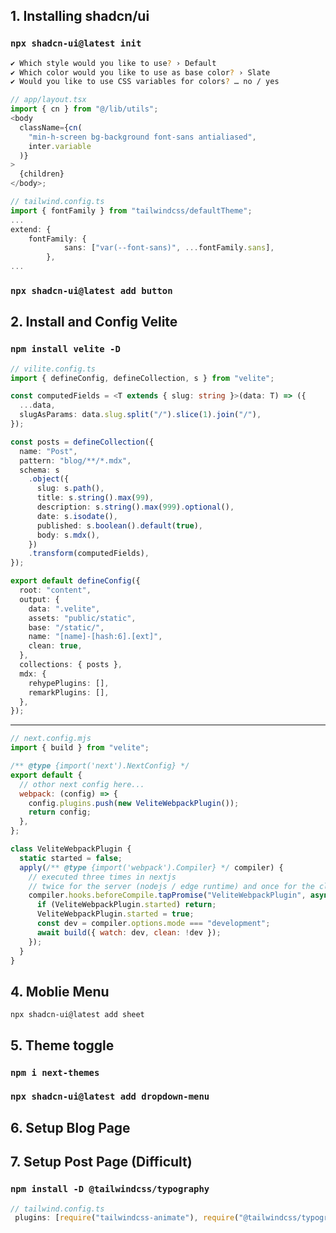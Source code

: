 ## 1. Installing shadcn/ui

### `npx shadcn-ui@latest init`

```bash
✔ Which style would you like to use? › Default
✔ Which color would you like to use as base color? › Slate
✔ Would you like to use CSS variables for colors? … no / yes
```

```typescript
// app/layout.tsx
import { cn } from "@/lib/utils";
<body
  className={cn(
    "min-h-screen bg-background font-sans antialiased",
    inter.variable
  )}
>
  {children}
</body>;
```

```typescript
// tailwind.config.ts
import { fontFamily } from "tailwindcss/defaultTheme";
...
extend: {
	fontFamily: {
        	sans: ["var(--font-sans)", ...fontFamily.sans],
      	},
...
```

### `npx shadcn-ui@latest add button`

## 2. Install and Config Velite

### `npm install velite -D`

```typescript
// vilite.config.ts
import { defineConfig, defineCollection, s } from "velite";

const computedFields = <T extends { slug: string }>(data: T) => ({
  ...data,
  slugAsParams: data.slug.split("/").slice(1).join("/"),
});

const posts = defineCollection({
  name: "Post",
  pattern: "blog/**/*.mdx",
  schema: s
    .object({
      slug: s.path(),
      title: s.string().max(99),
      description: s.string().max(999).optional(),
      date: s.isodate(),
      published: s.boolean().default(true),
      body: s.mdx(),
    })
    .transform(computedFields),
});

export default defineConfig({
  root: "content",
  output: {
    data: ".velite",
    assets: "public/static",
    base: "/static/",
    name: "[name]-[hash:6].[ext]",
    clean: true,
  },
  collections: { posts },
  mdx: {
    rehypePlugins: [],
    remarkPlugins: [],
  },
});
```

---

```javascript
// next.config.mjs
import { build } from "velite";

/** @type {import('next').NextConfig} */
export default {
  // othor next config here...
  webpack: (config) => {
    config.plugins.push(new VeliteWebpackPlugin());
    return config;
  },
};

class VeliteWebpackPlugin {
  static started = false;
  apply(/** @type {import('webpack').Compiler} */ compiler) {
    // executed three times in nextjs
    // twice for the server (nodejs / edge runtime) and once for the client
    compiler.hooks.beforeCompile.tapPromise("VeliteWebpackPlugin", async () => {
      if (VeliteWebpackPlugin.started) return;
      VeliteWebpackPlugin.started = true;
      const dev = compiler.options.mode === "development";
      await build({ watch: dev, clean: !dev });
    });
  }
}
```

## 4. Moblie Menu

`npx shadcn-ui@latest add sheet`

## 5. Theme toggle

### `npm i next-themes`

### `npx shadcn-ui@latest add dropdown-menu`

## 6. Setup Blog Page

## 7. Setup Post Page (Difficult)

### `npm install -D @tailwindcss/typography`

```typescript
// tailwind.config.ts
 plugins: [require("tailwindcss-animate"), require("@tailwindcss/typography")],

```
